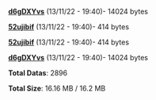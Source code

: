 [**d6gDXYvs**](/data/d6gDXYvs.txt) (13/11/22 - 19:40)- 14024 bytes

[**52ujibif**](/data/52ujibif.txt) (13/11/22 - 19:40)- 414 bytes

[**52ujibif**](/data/52ujibif.txt) (13/11/22 - 19:40)- 414 bytes

[**d6gDXYvs**](/data/d6gDXYvs.txt) (13/11/22 - 19:40)- 14024 bytes

**Total Datas**: 2896

**Total Size**: 16.16 MB / 16.2 MB